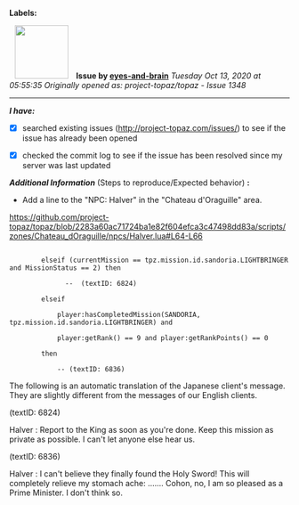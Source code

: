 **Labels:**



<a href="https://github.com/eyes-and-brain"><img src="https://avatars0.githubusercontent.com/u/71148313?v=4" width="96" height="96" hspace="10"></img></a> **Issue by [eyes-and-brain](https://github.com/eyes-and-brain)**
_Tuesday Oct 13, 2020 at 05:55:35_
_Originally opened as: project-topaz/topaz - Issue 1348_

----

<!-- place 'x' mark between square [] brackets to checkmark box -->
**_I have:_**

- [x] searched existing issues (http://project-topaz.com/issues/) to see if the issue has already been opened
- [x] checked the commit log to see if the issue has been resolved since my server was last updated

**_Additional Information_** (Steps to reproduce/Expected behavior) **:** 

- Add a line to the "NPC: Halver" in the "Chateau d'Oraguille" area.
https://github.com/project-topaz/topaz/blob/2283a60ac71724ba1e82f604efca3c47498dd83a/scripts/zones/Chateau_dOraguille/npcs/Halver.lua#L64-L66
```
        elseif (currentMission == tpz.mission.id.sandoria.LIGHTBRINGER and MissionStatus == 2) then
              --  (textID: 6824) 
        elseif
            player:hasCompletedMission(SANDORIA, tpz.mission.id.sandoria.LIGHTBRINGER) and
            player:getRank() == 9 and player:getRankPoints() == 0
        then
            -- (textID: 6836) 
```
The following is an automatic translation of the Japanese client's message. They are slightly different from the messages of our English clients.
(textID: 6824) 
Halver : Report to the King as soon as you're done. Keep this mission as private as possible. I can't let anyone else hear us.
(textID: 6836) 
Halver : I can't believe they finally found the Holy Sword! This will completely relieve my stomach ache: ....... Cohon, no, I am so pleased as a Prime Minister. I don't think so.



